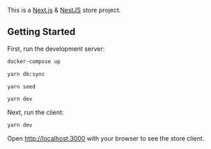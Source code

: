 This is a [Next.js](https://nextjs.org/) & [NestJS](https://github.com/nestjs/nest) store project.

## Getting Started

First, run the development server:

```bash
docker-compose up

yarn db:sync

yarn seed

yarn dev
```

Next, run the client:

```bash
yarn dev
```

Open [http://localhost:3000](http://localhost:3000) with your browser to see the store client.